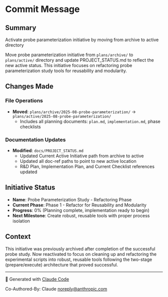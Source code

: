 # Commit Message

## Summary
Activate probe parameterization initiative by moving from archive to active directory

Move probe parameterization initiative from `plans/archive/` to `plans/active/` directory and update PROJECT_STATUS.md to reflect the new active status. This initiative focuses on refactoring probe parameterization study tools for reusability and modularity.

## Changes Made

### File Operations
- **Moved**: `plans/archive/2025-08-probe-parameterization/` → `plans/active/2025-08-probe-parameterization/`
  - Includes all planning documents: `plan.md`, `implementation.md`, phase checklists

### Documentation Updates
- **Modified**: `docs/PROJECT_STATUS.md`
  - Updated Current Active Initiative path from archive to active
  - Updated all doc-ref paths to point to new active location
  - R&D Plan, Implementation Plan, and Current Checklist references updated

## Initiative Status
- **Name**: Probe Parameterization Study - Refactoring Phase
- **Current Phase**: Phase 1 - Refactor for Reusability and Modularity  
- **Progress**: 0% (Planning complete, implementation ready to begin)
- **Next Milestone**: Create robust, reusable tools with proper process isolation

## Context
This initiative was previously archived after completion of the successful probe study. Now reactivated to focus on cleaning up and refactoring the experimental scripts into robust, reusable tools following the two-stage (prepare/execute) architecture that proved successful.

---

🤖 Generated with [Claude Code](https://claude.ai/code)

Co-Authored-By: Claude <noreply@anthropic.com>